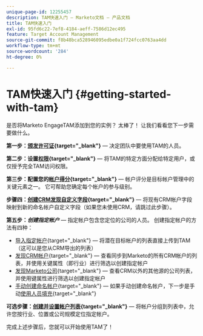 ```yaml
---
unique-page-id: 12255457
description: TAM快速入门 — Marketo文档 — 产品文档
title: TAM快速入门
exl-id: 95fd6c22-7ef8-4184-aeff-7586d12ec495
feature: Target Account Management
source-git-commit: f8b48bca528946095edbe0a1f724fcc0763aa4dd
workflow-type: tm+mt
source-wordcount: '284'
ht-degree: 0%

---
```


# TAM快速入门 {#getting-started-with-tam}

是否将Marketo EngageTAM添加到您的实例？ 太棒了！ 让我们看看您下一步需要做什么。

**第一步：[颁发许可证](/help/marketo/product-docs/target-account-management/setup-tam/issue-a-license.md){target="_blank"}** — 决定团队中要使用TAM的人员。

**第二步：设置[权限](/help/marketo/product-docs/target-account-management/setup-tam/permissions.md){target="_blank"}** — 将TAM的特定方面分配给特定用户，或仅授予完全TAM访问权限。

**第三步：配置您的[帐户得分](/help/marketo/product-docs/target-account-management/setup-tam/account-score.md){target="_blank"}** — 帐户评分是目标帐户管理中的关键元素之一。 它可帮助您确定每个帐户的参与级别。

**步骤四：[创建CRM发现自定义字段](/help/marketo/product-docs/target-account-management/setup-tam/create-a-custom-field-for-crm-discovery.md){target="_blank"}** — 将现有CRM帐户字段映射到新的命名帐户自定义字段（如果您未使用CRM，请跳过此步骤）。

**第五步：**&#x200B;**_创建指定帐户_** — 指定帐户包含您定位的公司的人员。 创建指定帐户的方法有四种：

* [导入指定帐户](/help/marketo/product-docs/target-account-management/target/named-accounts/import-named-accounts.md){target="_blank"} — 将潜在目标帐户的列表直接上传到TAM（这可以是您从CRM导出的列表）
* [发现CRM帐户](/help/marketo/product-docs/target-account-management/target/named-accounts/discover-accounts.md#discover-crm-accounts){target="_blank"} — 查看同步到Marketo的所有CRM帐户的列表，并使用关键属性（即行业）进行筛选以创建指定帐户
* [发现Marketo公司](/help/marketo/product-docs/target-account-management/target/named-accounts/discover-accounts.md#discover-marketo-companies){target="_blank"} — 查看CRM以外的其他源的公司列表，并使用键属性进行筛选以创建指定帐户
* [手动创建命名帐户](/help/marketo/product-docs/target-account-management/target/named-accounts/create-a-named-account.md){target="_blank"} — 如果手动创建命名帐户，下一步是手动[使用人员填充](/help/marketo/product-docs/target-account-management/target/named-accounts/add-people-to-a-named-account.md){target="_blank"}

**可选步骤：[创建并设置帐户列表](/help/marketo/product-docs/target-account-management/target/account-lists.md#create-a-new-account-list){target="_blank"}** — 将帐户分组到列表中，允许您按行业、位置或公司规模定位指定帐户。

完成上述步骤后，您就可以开始使用TAM了！
